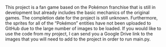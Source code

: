 This project is a fan game based on the Pokémon franchise that is still in development but already includes the basic mechanics of the original games. The completion date for the project is still unknown. Furthermore,
the sprites for all of the “Pokémon” entities have not been uploaded to GitHub due to the large number of images to be loaded. If you would like to use the code from my project, I can send you a Google Drive link
to the images that you will need to add to the project in order to run main.py.

